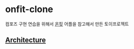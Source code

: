 # onfit-clone
컴포즈 구현 연습을 위해서 [온핏](https://play.google.com/store/search?q=%EC%98%A8%ED%95%8F&c=apps) 어플을 참고해서 만든 토이프로젝트

## [Architecture](/doc/md/architecture.md)



